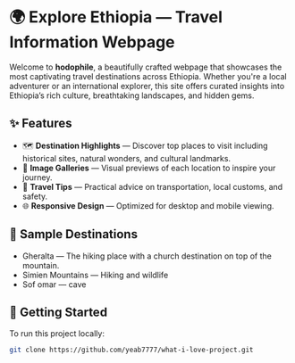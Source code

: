 # 🌍 Explore Ethiopia — Travel Information Webpage

Welcome to **hodophile**, a beautifully crafted webpage that showcases the most captivating travel destinations across Ethiopia. Whether you're a local adventurer or an international explorer, this site offers curated insights into Ethiopia’s rich culture, breathtaking landscapes, and hidden gems.

## ✨ Features

- 🗺️ **Destination Highlights** — Discover top places to visit including historical sites, natural wonders, and cultural landmarks.
- 📸 **Image Galleries** — Visual previews of each location to inspire your journey.
- 🧭 **Travel Tips** — Practical advice on transportation, local customs, and safety.
- 🌐 **Responsive Design** — Optimized for desktop and mobile viewing.

## 📌 Sample Destinations

- Gheralta — The hiking place with a church destination on top of the mountain.
- Simien Mountains — Hiking and wildlife
- Sof omar — cave

## 🚀 Getting Started

To run this project locally:

```bash
git clone https://github.com/yeab7777/what-i-love-project.git